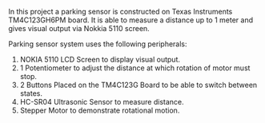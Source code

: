 In this project a parking sensor is constructed on Texas Instruments TM4C123GH6PM board.
It is able to measure a distance up to 1 meter and gives visual output via Nokkia 5110 screen.

Parking sensor system uses the following peripherals:
1.	NOKIA 5110 LCD Screen to display visual output.
2.	1 Potentiometer to adjust the distance at which rotation of motor must stop.
3.	2 Buttons Placed on the TM4C123G Board to be able to switch between states.
4.	HC-SR04 Ultrasonic Sensor to measure distance.
5.	Stepper Motor to demonstrate rotational motion.
